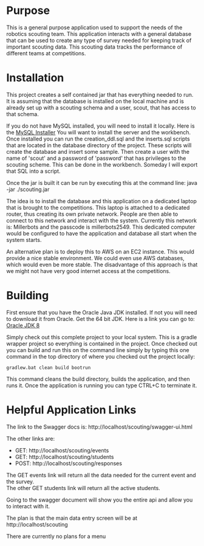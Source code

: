 # Purpose
This is a general purpose application used to support the needs of the robotics scouting team. This application interacts with a 
general database that can be used to create any type of survey needed for keeping track of important scouting data. This 
scouting data tracks the performance of different teams at competitions.

# Installation
This project creates a self contained jar that has everything needed to run. 
It is assuming that the database is installed on the local machine and is already set up with a scouting schema 
and a user, scout, that has access to that schema.

If you do not have MySQL installed, you will need to install it locally.  Here is the [MySQL Installer](https://dev.mysql.com/downloads/installer/)
You will want to install the server and the workbench. Once installed you can run the creation_ddl.sql and the inserts.sql scripts
that are located in the database directory of the project. These scripts will create the database and insert some 
sample. Then create a user with the name of 'scout' and a password of 'password' that has privileges to the scouting 
scheme. This can be done in the workbench. Someday I will export that SQL into a script.

Once the jar is built it can be run by executing this at the command line: java -jar ./scouting.jar

The idea is to install the database and this application on a dedicated laptop that is brought to the competitions.
This laptop is attached to a dedicated router, thus creating its own private network. 
People are then able to connect to this network and interact with the system. Currently this network is:
Millerbots and the passcode is millerbots2549.
This dedicated computer would be configured to have the application and database all start when the system starts.

An alternative plan is to deploy this to AWS on an EC2 instance. 
This would provide a nice stable environment. We could even use AWS databases, 
which would even be more stable. The disadvantage of this approach is that we might not 
have very good internet access at the competitions.

# Building
First ensure that you have the Oracle Java JDK installed. If not you will need to download it from Oracle. Get the 64 bit JDK.
Here is a link you can go to: [Oracle JDK 8](http://www.oracle.com/technetwork/java/javase/downloads/jdk8-downloads-2133151.html)

Simply check out this complete project to your local system. This is a gradle wrapper project so everything is contained in the project. 
Once checked out you can build and run this on the command line simply by typing this one
command in the top directory of where you checked out the project locally:  

`gradlew.bat clean build bootrun`

This command cleans the build directory, builds the application, and then runs it. Once the application is running 
you can type CTRL+C to terminate it.

# Helpful Application Links

The link to the Swagger docs is: http://localhost/scouting/swagger-ui.html

The other links are:
- GET: http://localhost/scouting/events
- GET: http://localhost/scouting/students
- POST: http://localhost/scouting/responses
    
The GET events link will return all the data needed for the current event and the survey.  
The other GET students link will return all the active students.

Going to the swagger document will show you the entire api and allow you to interact with it.

The plan is that the main data entry screen will be at http://localhost/scouting

There are currently no plans for a menu
